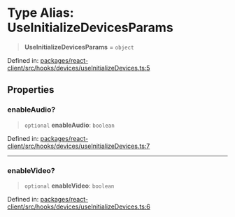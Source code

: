 # Type Alias: UseInitializeDevicesParams

> **UseInitializeDevicesParams** = `object`

Defined in: [packages/react-client/src/hooks/devices/useInitializeDevices.ts:5](https://github.com/fishjam-cloud/web-client-sdk/blob/00cc23b021c6e87a4a0f647ceccc9acb897b5a38/packages/react-client/src/hooks/devices/useInitializeDevices.ts#L5)

## Properties

### enableAudio?

> `optional` **enableAudio**: `boolean`

Defined in: [packages/react-client/src/hooks/devices/useInitializeDevices.ts:7](https://github.com/fishjam-cloud/web-client-sdk/blob/00cc23b021c6e87a4a0f647ceccc9acb897b5a38/packages/react-client/src/hooks/devices/useInitializeDevices.ts#L7)

***

### enableVideo?

> `optional` **enableVideo**: `boolean`

Defined in: [packages/react-client/src/hooks/devices/useInitializeDevices.ts:6](https://github.com/fishjam-cloud/web-client-sdk/blob/00cc23b021c6e87a4a0f647ceccc9acb897b5a38/packages/react-client/src/hooks/devices/useInitializeDevices.ts#L6)
